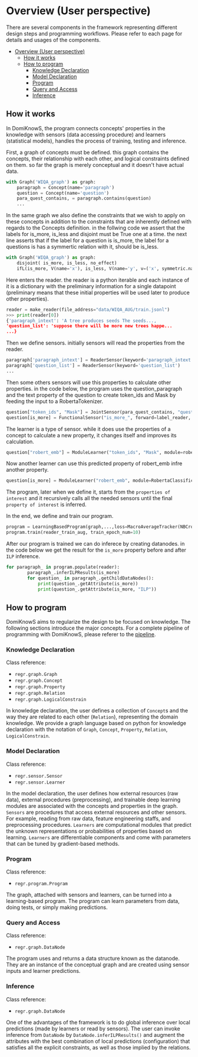 # Overview (User perspective)

There are several components in the framework representing different design steps and programming workflows.
Please refer to each page for details and usages of the components.

- [Overview (User perspective)](#overview-user-perspective)
  - [How it works](#how-it-works)
  - [How to program](#how-to-program)
    - [Knowledge Declaration](#knowledge-declaration)
    - [Model Declaration](#model-declaration)
    - [Program](#program)
    - [Query and Access](#query-and-access)
    - [Inference](#inference)

## How it works

In DomiKnowS, the program connects concepts' properties in the knowledge with sensors (data accessing procedure) and learners (statistical models), handles the process of training, testing and inference.

First, a graph of concepts must be defined. this graph contains the concepts, their relationship with each other, and logical constraints defined on them. so far the graph is merely conceptual and it doesn't have actual data.

```python
with Graph('WIQA_graph') as graph:
    paragraph = Concept(name='paragraph')
    question = Concept(name='question')
    para_quest_contains, = paragraph.contains(question)
    ...

```

In the same graph we also define the constraints that we wish to apply on these concepts in addition to the constraints that are inherently defined with regards to the Concepts definition. in the follwing code we assert that the labels for is_more, is_less and disjoint must be True one at a time. the next line asserts that if the label for a question is is_more, the label for a questions is has a symmertic relation with it, should be is_less.

```python
with Graph('WIQA_graph') as graph:
    disjoint( is_more, is_less, no_effect)
    ifL(is_more, V(name='x'), is_less, V(name='y', v=('x', symmetric.name, s_arg2.name)))
```

Here enters the reader. the reader is a python iterable and each instance of it is a dictionary with the preliminary information for a single datapoint (preliminary means that these initial properties will be used later to produce other properties).
```python
reader = make_reader(file_address="data/WIQA_AUG/train.jsonl")
>>> print(reader[0])
{'paragraph_intext': 'A tree produces seeds The seeds..., 
'question_list': 'suppose there will be more new trees happe...
...}
```


Then we define sensors. initially sensors will read the properties from the reader.
```python
paragraph['paragraph_intext'] = ReaderSensor(keyword='paragraph_intext')
paragraph['question_list'] = ReaderSensor(keyword='question_list')
...
```

Then some others sensors will use this properties to calculate other properties. in the code below, the program uses the question_paragraph and the text property of the question to create token_ids and Mask by feeding the input to a RobertaTokenizer.
```python
question["token_ids", "Mask"] = JointSensor(para_quest_contains, "question_paragraph", 'text',forward=RobertaTokenizer())
question[is_more] = FunctionalSensor("is_more_", forward=label_reader, label=True)
```
The learner is a type of sensor. while it does use the properties of a concept to calculate a new property, it changes itself and improves its calculation.
```python
question["robert_emb"] = ModuleLearner("token_ids", "Mask", module=roberta_model)
```
Now another learner can use this predicted property of robert_emb infre another property.
```python
question[is_more] = ModuleLearner("robert_emb", module=RobertaClassificationHead(roberta_model.last_layer_size))
```

The program, later when we define it, starts from the `properties of interest` and it recursively calls all the needed sensors until the final `property of interest` is inferred.

In the end, we define and train our program.

```python
program = LearningBasedProgram(graph,...,loss=MacroAverageTracker(NBCrossEntropyLoss()), metric=PRF1Tracker()))
program.train(reader_train_aug, train_epoch_num=10)

```
After our program is trained we can do inferece by creating datanodes. in the code below we get the result for the `is_more` property before and after `ILP` inference.
```python
for paragraph_ in program.populate(reader):
        paragraph_.inferILPResults(is_more)
        for question_ in paragraph_.getChildDataNodes():
            print(question_.getAttribute(is_more))
            print(question_.getAttribute(is_more, "ILP"))
```

## How to program

DomiKnowS aims to regularize the design to be focused on knowledge.
The following sections introduce the major concepts.
For a complete pipeline of programming with DomiKnowS, please referer to the [pipeline](PIPELINE.md).

### Knowledge Declaration

Class reference:

- `regr.graph.Graph`
- `regr.graph.Concept`
- `regr.graph.Property`
- `regr.graph.Relation`
- `regr.graph.LogicalConstrain`

In knowledge declaration, the user defines a collection of `Concept`s and the way they are related to each other (`Relation`), representing the domain knowledge.
We provide a graph language based on python for knowledge declaration with the notation of `Graph`, `Concept`, `Property`, `Relation`, `LogicalConstrain`.

### Model Declaration

Class reference:

- `regr.sensor.Sensor`
- `regr.sensor.Learner`

In the model declaration, the user defines how external resources (raw data), external procedures (preprocessing), and trainable deep learning modules are associated with the concepts and properties in the graph.
`Sensors` are procedures that access external resources and other sensors. For example, reading from raw data, feature engineering staffs, and preprocessing procedures.
`Learners` are computational modules that predict the unknown representations or probabilities of properties based on learning. `Learners` are differentiable components and come with parameters that can be tuned by gradient-based methods.

### Program

Class reference:

- `regr.program.Program`

The graph, attached with sensors and learners, can be turned into a learning-based program. The program can learn parameters from data, doing tests, or simply making predictions.

### Query and Access

Class reference:

- `regr.graph.DataNode`

The program uses and returns a data structure known as the datanode. They are an instance of the conceptual graph and are created using sensor inputs and learner predictions.

### Inference

Class reference:

- `regr.graph.DataNode`

One of the advantages of the framework is to do global inference over local predictions (made by learners or read by sensors).
The user can invoke inference from `DataNode` by `DataNode.inferILPResults()` and augment the attributes with the best combination of local predictions (configuration) that satisfies all the explicit constraints, as well as those implied by the relations.
